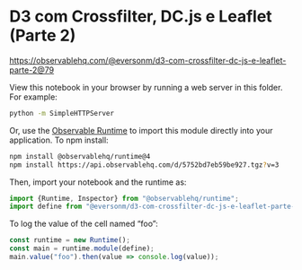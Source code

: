 # D3 com Crossfilter, DC.js e Leaflet (Parte 2)

https://observablehq.com/@eversonm/d3-com-crossfilter-dc-js-e-leaflet-parte-2@79

View this notebook in your browser by running a web server in this folder. For
example:

~~~sh
python -m SimpleHTTPServer
~~~

Or, use the [Observable Runtime](https://github.com/observablehq/runtime) to
import this module directly into your application. To npm install:

~~~sh
npm install @observablehq/runtime@4
npm install https://api.observablehq.com/d/5752bd7eb59be927.tgz?v=3
~~~

Then, import your notebook and the runtime as:

~~~js
import {Runtime, Inspector} from "@observablehq/runtime";
import define from "@eversonm/d3-com-crossfilter-dc-js-e-leaflet-parte-2";
~~~

To log the value of the cell named “foo”:

~~~js
const runtime = new Runtime();
const main = runtime.module(define);
main.value("foo").then(value => console.log(value));
~~~
